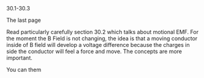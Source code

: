 <stop-note title="Read Knight 4ed" icon="stopnoteicons:book-icon">
<span slot="message">30.1-30.3</span>
</stop-note>

The last page 

Read particularly carefully section 30.2 which talks about motional EMF. For the moment the B Field is not changing, the idea is that a moving conductor inside of B field will develop a voltage difference because the charges in side the conductor will feel a force and move. The concepts are more important.

You can them 